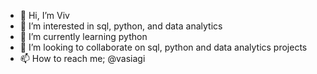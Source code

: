 - 👋 Hi, I’m Viv
- 👀 I’m interested in sql, python, and data analytics
- 🌱 I’m currently learning python 
- 💞️ I’m looking to collaborate on sql, python and data analytics projects
- 📫 How to reach me; @vasiagi

<!---
vasiagi/vasiagi is a ✨ special ✨ repository because its `README.md` (this file) appears on your GitHub profile.
You can click the Preview link to take a look at your changes.
--->
